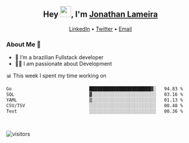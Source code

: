 <h2 align="center">Hey <img src="https://github.com/TheDudeThatCode/TheDudeThatCode/blob/master/Assets/Hi.gif" width="29">, I'm <a href="https://www.linkedin.com/in/jonathanlameira/">Jonathan Lameira</a></h2>
<p align="center">
  <a href="https://www.linkedin.com/in/jonathanlameira/">LinkedIn</a> •
  <a href="https://twitter.com/jlameira">Twitter</a> •
  <a href="mailto:jlameira@gmail.com">Email</a>
</p>

### About Me 🚀
- 🌱  I’m a brazilian Fullstack developer</br>
- 👨‍💻  I am passionate about Development</br>

<!-- ![Jonathan Lameira github stats](https://github-readme-stats.vercel.app/api?username=jlameirameli&show_icons=true&hide_border=true)&nbsp;&nbsp; -->

📊 This week I spent my time working on
<!--START_SECTION:waka-->

```txt
Go                             ███████████████████████▓░   94.83 %
SQL                            ▓░░░░░░░░░░░░░░░░░░░░░░░░   03.16 %
YAML                           ▒░░░░░░░░░░░░░░░░░░░░░░░░   01.13 %
CSV/TSV                        ░░░░░░░░░░░░░░░░░░░░░░░░░   00.48 %
Text                           ░░░░░░░░░░░░░░░░░░░░░░░░░   00.36 %
```

<!--END_SECTION:waka-->

<br />

![visitors](https://visitor-badge.laobi.icu/badge?page_id=jlameira.jlameira)
